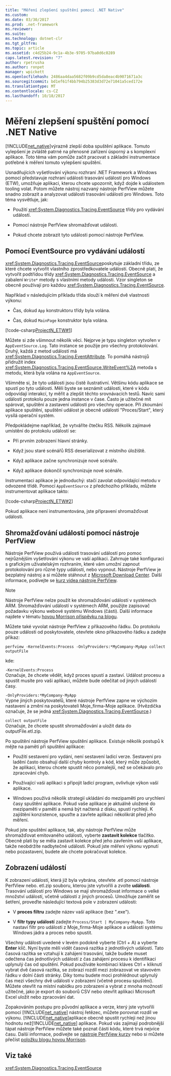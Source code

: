 ```yaml
---
title: "Měření zlepšení spuštění pomocí .NET Native"
ms.custom: 
ms.date: 03/30/2017
ms.prod: .net-framework
ms.reviewer: 
ms.suite: 
ms.technology: dotnet-clr
ms.tgt_pltfrm: 
ms.topic: article
ms.assetid: c4d25b24-9c1a-4b3e-9705-97ba0d6c0289
caps.latest.revision: "7"
author: rpetrusha
ms.author: ronpet
manager: wpickett
ms.openlocfilehash: 2486aa4daa5682f09b9cd5da8eac4b9071671a3c
ms.sourcegitcommit: bd1ef61f4bb794b25383d3d72e71041a5ced172e
ms.translationtype: MT
ms.contentlocale: cs-CZ
ms.lasthandoff: 10/18/2017
---
```

# <a name="measuring-startup-improvement-with-net-native"></a>Měření zlepšení spuštění pomocí .NET Native
[!INCLUDE[net_native](../../../includes/net-native-md.md)]výrazně zlepší doba spuštění aplikace. Tomuto vylepšení je zvláště patrné na přenosné zařízení úsporný a s komplexní aplikace. Toto téma vám pomůže začít pracovat s základní instrumentace potřebné k měření tomuto vylepšení spuštění.  
  
 Usnadňujících vyšetřování výkonu rozhraní .NET Framework a Windows pomocí představuje rozhraní události trasování událostí pro Windows (ETW), umožňuje aplikaci, kterou chcete upozornit, když dojde k událostem tooling volat. Potom můžete nástroj nazvaný nástroje PerfView můžete snadno zobrazit a analyzovat události trasování událostí pro Windows. Toto téma vysvětluje, jak:  
  
-   Použití <xref:System.Diagnostics.Tracing.EventSource> třídy pro vydávání událostí.  
  
-   Pomocí nástroje PerfView shromažďovat události.  
  
-   Pokud chcete zobrazit tyto události pomocí nástroje PerfView.  
  
## <a name="using-eventsource-to-emit-events"></a>Pomocí EventSource pro vydávání událostí  
 <xref:System.Diagnostics.Tracing.EventSource>poskytuje základní třídu, ze které chcete vytvořit vlastního zprostředkovatele událostí. Obecně platí, že vytvořit podtřídou třídy <xref:System.Diagnostics.Tracing.EventSource> a zabalení `Write*` metody s vlastními metody události. Vzor singleton se obecně používají pro každou <xref:System.Diagnostics.Tracing.EventSource>.  
  
 Například v následujícím příkladu třída slouží k měření dvě vlastnosti výkonu:  
  
-   Čas, dokud `App` konstruktoru třídy byla volána.  
  
-   Čas, dokud `MainPage` konstruktor byla volána.  
  
 [!code-csharp[ProjectN_ETW#1](../../../samples/snippets/csharp/VS_Snippets_CLR/projectn_etw/cs/etw1.cs#1)]  
  
 Můžete si zde všimnout několik věci. Nejprve je typu singleton vytvořen v `AppEventSource.Log`. Tato instance se použije pro všechny protokolování. Druhý, každá z metod událostí má <xref:System.Diagnostics.Tracing.EventAttribute>. To pomáhá nástrojů přidružit index <xref:System.Diagnostics.Tracing.EventSource.WriteEvent%2A> metoda s metodu, která byla volána na `AppEventSource`.  
  
 Všimněte si, že tyto události jsou čistě ilustrativní. Většinu kódu aplikace se spustí po tyto události. Měli byste se seznámit události, které v kódu odpovídají interakcí, ty měřit a zlepšit těchto srovnávacích testů. Navíc sami události protokolu pouze jedna instance v čase. Často je užitečné mít spárovat, spuštění a zastavení události pro všechny operace. Při zkoumání aplikace spuštění, spuštění událost je obecně událostí "Proces/Start", který vysílá operační systém.  
  
 Předpokládejme například, že vytváříte čtečku RSS. Několik zajímavé umístění do protokolu událostí se:  
  
-   Při prvním zobrazení hlavní stránky.  
  
-   Když jsou staré scénářů RSS deserializovat z místního úložiště.  
  
-   Když aplikace začne synchronizuje nové scénáře.  
  
-   Když aplikace dokončil synchronizuje nové scénáře.  
  
 Instrumentaci aplikace je jednoduchý: stačí zavolat odpovídající metodu v odvozené třídě. Pomocí `AppEventSource` z předchozího příkladu, můžete instrumentovat aplikace takto:  
  
 [!code-csharp[ProjectN_ETW#2](../../../samples/snippets/csharp/VS_Snippets_CLR/projectn_etw/cs/etw2.cs#2)]  
  
 Pokud aplikace není instrumentována, jste připravení shromažďovat události.  
  
## <a name="gathering-events-with-perfview"></a>Shromažďování událostí pomocí nástroje PerfView  
 Nástroje PerfView používá události trasování událostí pro pomoc nejrůznějším vyšetřování výkonu ve vaší aplikaci. Zahrnuje také konfiguraci s grafickým uživatelským rozhraním, které vám umožní zapnout protokolování pro různé typy událostí, nebo vypnout. Nástroje PerfView je bezplatný nástroj a si můžete stáhnout z [Microsoft Download Center](http://www.microsoft.com/download/details.aspx?id=28567). Další informace, podívejte se [kurz videa nástroje PerfView](http://channel9.msdn.com/Series/PerfView-Tutorial).  
  
> [!NOTE]
>  Nástroje PerfView nelze použít ke shromažďování událostí v systémech ARM. Shromažďování událostí v systémech ARM, použijte zapisovač požadavku výkonu webové systému Windows (části). Další informace najdete v tématu [hovou Morrison příspěvku na blogu](http://blogs.msdn.com/b/vancem/archive/2012/12/19/collecting-etw-perfview-data-on-an-windows-rt-winrt-arm-surface-device.aspx).  
  
 Můžete také vyvolat nástroje PerfView z příkazového řádku. Do protokolu pouze události od poskytovatele, otevřete okno příkazového řádku a zadejte příkaz:  
  
```  
perfview -KernelEvents:Process -OnlyProviders:*MyCompany-MyApp collect outputFile   
```  
  
 kde:  
  
 `-KernelEvents:Process`  
 Označuje, že chcete vědět, když proces spustí a zastaví. Událost procesu a spustit musíte pro vaši aplikaci, můžete bude odečítat od jiných událostí časy.  
  
 `-OnlyProviders:*MyCompany-MyApp`  
 Vypne jiných poskytovatelů, které nástroje PerfView zapne ve výchozím nastavení a změní na poskytovateli Moje_firma-Moje aplikace.  (Hvězdička označuje, že se jedná <xref:System.Diagnostics.Tracing.EventSource>.)  
  
 `collect outputFile`  
 Označuje, že chcete spustit shromažďování a uložit data do outputFile.etl.zip.  
  
 Po spuštění nástroje PerfView spuštění aplikace. Existuje několik postupů k mějte na paměti při spuštění aplikace:  
  
-   Použití sestavení pro vydání, není sestavení ladicí verze. Sestavení pro ladění často obsahují další chyby kontroly a kód, který může způsobit, že aplikaci, kterou chcete spustit něco pomalejší, než se očekávalo pro zpracování chyb.  
  
-   Používající vaši aplikaci s připojit ladicí program, ovlivňuje výkon vaší aplikace.  
  
-   Windows používá několik strategií ukládání do mezipaměti pro urychlení časy spuštění aplikace. Pokud vaše aplikace je aktuálně uložené do mezipaměti v paměti a nemá být načtená z disku, spustí rychleji. K zajištění konzistence, spusťte a zavřete aplikaci několikrát před jeho měření.  
  
 Pokud jste spuštění aplikace, tak, aby nástroje PerfView může shromažďovat emitovaného události, vyberte **zastavit kolekce** tlačítko. Obecně platí by se měla zastavit kolekce před jeho zavřením vaší aplikace, takže neobdržíte nadbytečné události. Pokud jste měření výkonu vypnutí nebo pozastavení, budete ale chcete pokračovat kolekce.  
  
## <a name="displaying-the-events"></a>Zobrazení událostí  
 K zobrazení událostí, která již byla vybrána, otevřete .etl pomocí nástroje PerfView nebo. etl.zip souboru, kterou jste vytvořili a zvolte **události**. Trasování událostí pro Windows se mají shromažďovat informace o velké množství událostí, včetně událostí z jiných procesů. Umožňuje zaměřit se šetření, proveďte následující textová pole v zobrazení události:  
  
-   V **proces filtru** zadejte název vaší aplikace (bez ".exe").  
  
-   V **filtr typy událostí** zadejte `Process/Start | MyCompany-MyApp`. Toto nastaví filtr pro události z Moje_firma-Moje aplikace a událostí systému Windows jádra a proces nebo spustit.  
  
 Všechny události uvedené v levém podokně vyberte (Ctrl + A) a vyberte **Enter** klíč. Nyní byste měli vidět časová razítka z jednotlivých událostí. Tato časová razítka se vztahují k zahájení trasování, takže budete muset odečtena čas jednotlivých událostí z čas zahájení procesu k identifikaci uplynulý čas od spuštění. Pokud používáte kombinaci kláves Ctrl + kliknutí vybrat dvě časová razítka, se zobrazí rozdíl mezi zobrazovat ve stavovém řádku v dolní části stránky. Díky tomu budete moci prohlédnout uplynulý čas mezi všechny dvě události v zobrazení (včetně procesu spuštění). Můžete otevřít na místní nabídku pro zobrazení a vybrat z mnoha možností užitečné, jako je export do souborů CSV nebo otevřít aplikaci Microsoft Excel uložit nebo zpracování dat.  
  
 Zopakováním postupu pro původní aplikace a verze, který jste vytvořili pomocí [!INCLUDE[net_native](../../../includes/net-native-md.md)] nástroj řetězec, můžete porovnat rozdíl ve výkonu.   [!INCLUDE[net_native](../../../includes/net-native-md.md)]aplikace obecně spustit rychleji než jinou hodnotu než[!INCLUDE[net_native](../../../includes/net-native-md.md)] aplikace. Pokud vás zajímají podrobnější tápat nástroje PerfView můžete také poznat části kódu, které trvá nejvíce času. Další informace, podívejte se [nástroje PerfView kurzy](http://channel9.msdn.com/Series/PerfView-Tutorial) nebo si můžete přečíst [položku blogu hovou Morrison](http://blogs.msdn.com/b/vancem/archive/2011/12/28/publication-of-the-perfview-performance-analysis-tool.aspx).  
  
## <a name="see-also"></a>Viz také  
 <xref:System.Diagnostics.Tracing.EventSource>
